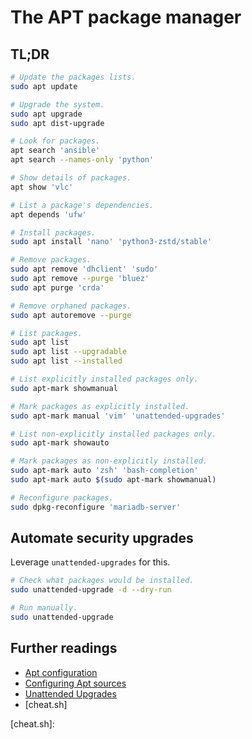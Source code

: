 # The APT package manager

## TL;DR

```sh
# Update the packages lists.
sudo apt update

# Upgrade the system.
sudo apt upgrade
sudo apt dist-upgrade

# Look for packages.
apt search 'ansible'
apt search --names-only 'python'

# Show details of packages.
apt show 'vlc'

# List a package's dependencies.
apt depends 'ufw'

# Install packages.
sudo apt install 'nano' 'python3-zstd/stable'

# Remove packages.
sudo apt remove 'dhclient' 'sudo'
sudo apt remove --purge 'bluez'
sudo apt purge 'crda'

# Remove orphaned packages.
sudo apt autoremove --purge

# List packages.
sudo apt list
sudo apt list --upgradable
sudo apt list --installed

# List explicitly installed packages only.
sudo apt-mark showmanual

# Mark packages as explicitly installed.
sudo apt-mark manual 'vim' 'unattended-upgrades'

# List non-explicitly installed packages only.
sudo apt-mark showauto

# Mark packages as non-explicitly installed.
sudo apt-mark auto 'zsh' 'bash-completion'
sudo apt-mark auto $(sudo apt-mark showmanual)

# Reconfigure packages.
sudo dpkg-reconfigure 'mariadb-server'
```

## Automate security upgrades

Leverage `unattended-upgrades` for this.

```sh
# Check what packages would be installed.
sudo unattended-upgrade -d --dry-run

# Run manually.
sudo unattended-upgrade
```

## Further readings

- [Apt configuration]
- [Configuring Apt sources]
- [Unattended Upgrades]
- [cheat.sh]

<!-- external references -->
[apt configuration]: https://wiki.debian.org/AptConfiguration
[configuring apt sources]: https://wiki.debian.org/SourcesList
[unattended upgrades]: https://wiki.debian.org/UnattendedUpgrades
[cheat.sh]:
